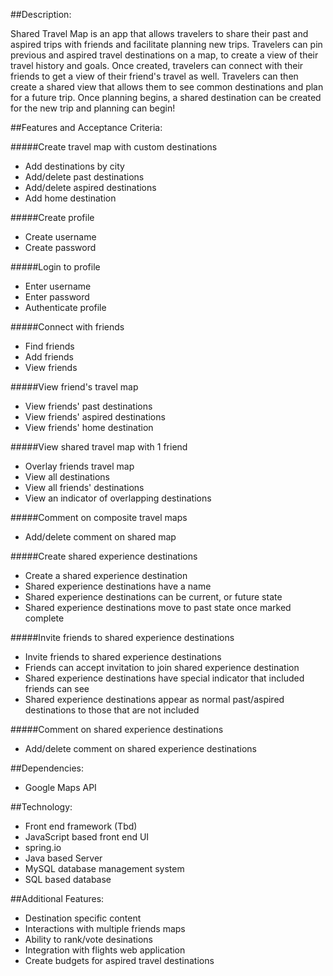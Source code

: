 ##Description:

Shared Travel Map is an app that allows travelers to share their past and aspired trips with
friends and facilitate planning new trips. Travelers can pin previous and aspired travel destinations
on a map, to create a view of their travel history and goals. Once created, travelers can connect
with their friends to get a view of their friend's travel as well. Travelers can
then create a shared view that allows them to see common destinations and
plan for a future trip. Once planning begins, a shared destination can be created
for the new trip and planning can begin!

##Features and Acceptance Criteria:

#####Create travel map with custom destinations

- Add destinations by city
- Add/delete past destinations
- Add/delete aspired destinations
- Add home destination

#####Create profile

- Create username
- Create password

#####Login to profile

- Enter username
- Enter password
- Authenticate profile

#####Connect with friends

- Find friends
- Add friends
- View friends

#####View friend's travel map

- View friends' past destinations
- View friends' aspired destinations
- View friends' home destination

#####View shared travel map with 1 friend

- Overlay friends travel map
- View all destinations
- View all friends' destinations
- View an indicator of overlapping destinations

#####Comment on composite travel maps

- Add/delete comment on shared map

#####Create shared experience destinations

- Create a shared experience destination
- Shared experience destinations have a name
- Shared experience destinations can be current, or future state
- Shared experience destinations move to past state once marked complete

#####Invite friends to shared experience destinations

- Invite friends to shared experience destinations
- Friends can accept invitation to join shared experience destination
- Shared experience destinations have special indicator that included friends can see
- Shared experience destinations appear as normal past/aspired destinations to those
that are not included

#####Comment on shared experience destinations

- Add/delete comment on shared experience destinations

##Dependencies:

- Google Maps API

##Technology:

- Front end framework (Tbd)
- JavaScript based front end UI
- spring.io
- Java based Server
- MySQL database management system
- SQL based database

##Additional Features:

- Destination specific content
- Interactions with multiple friends maps
- Ability to rank/vote desinations
- Integration with flights web application
- Create budgets for aspired travel destinations
